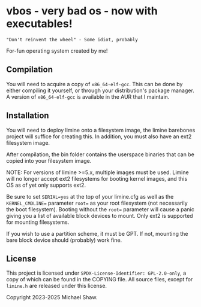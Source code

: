 # vbos - very bad os - now with executables!

```
"Don't reinvent the wheel" - Some idiot, probably
```

For-fun operating system created by me!

## Compilation

You will need to acquire a copy of `x86_64-elf-gcc`. This can be done by either
compiling it yourself, or through your distribution's package manager. A version
of `x86_64-elf-gcc` is available in the AUR that I maintain.

## Installation

You will need to deploy limine onto a filesystem image, the limine barebones
project will suffice for creating this. In addition, you must also have an
ext2 filesystem image.

After compilation, the bin folder contains the userspace binaries that can be
copied into your filesystem image.

NOTE: For versions of limine >=5.x, multiple images must be used. Limine will
no longer accept ext2 filesystems for booting kernel images, and this OS as of
yet only supports ext2.

Be sure to set `SERIAL=yes` at the top of your limine.cfg as well as the
`KERNEL_CMDLINE=` parameter `root=` as your root filesystem (not necessarily
the boot filesystem). Booting without the `root=` parameter will cause a panic
giving you a list of available block devices to mount. Only ext2 is supported
for mounting filesystems.

If you wish to use a partition scheme, it must be GPT. If not, mounting the bare
block device should (probably) work fine.

## License

This project is licensed under `SPDX-License-Identifier: GPL-2.0-only`, a copy
of which can be found in the COPYING file. All source files, except for
`limine.h` are released under this license. 

Copyright 2023-2025 Michael Shaw. 
